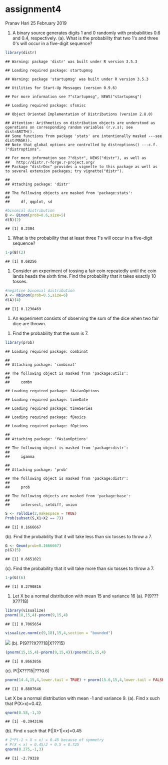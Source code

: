 assignment4
================
Pranav Hari
25 February 2019

1.  A binary source generates digits 1 and 0 randomly with probabilities 0.6 and 0.4, respectively. (a). What is the probability that two 1's and three 0's will occur in a five-digit sequence?

``` r
library(distr)
```

    ## Warning: package 'distr' was built under R version 3.5.3

    ## Loading required package: startupmsg

    ## Warning: package 'startupmsg' was built under R version 3.5.3

    ## Utilities for Start-Up Messages (version 0.9.6)

    ## For more information see ?"startupmsg", NEWS("startupmsg")

    ## Loading required package: sfsmisc

    ## Object Oriented Implementation of Distributions (version 2.8.0)

    ## Attention: Arithmetics on distribution objects are understood as operations on corresponding random variables (r.v.s); see distrARITH().
    ## Some functions from package 'stats' are intentionally masked ---see distrMASK().
    ## Note that global options are controlled by distroptions() ---c.f. ?"distroptions".

    ## For more information see ?"distr", NEWS("distr"), as well as
    ##   http://distr.r-forge.r-project.org/
    ## Package "distrDoc" provides a vignette to this package as well as to several extension packages; try vignette("distr").

    ## 
    ## Attaching package: 'distr'

    ## The following objects are masked from 'package:stats':
    ## 
    ##     df, qqplot, sd

``` r
#binomial distribution
B <- Binom(prob=0.6,size=5)
d(B)(2)
```

    ## [1] 0.2304

1.  What is the probability that at least three 1's will occur in a five-digit sequence?

``` r
1-p(B)(2)
```

    ## [1] 0.68256

1.  Consider an experiment of tossing a fair coin repeatedly until the coin lands heads the sixth time. Find the probability that it takes exactly 10 tosses.

``` r
#negative binomial distribution 
A <- Nbinom(prob=0.5,size=6)
d(A)(4)
```

    ## [1] 0.1230469

1.  An experiment consists of observing the sum of the dice when two fair dice are thrown.

<!-- -->

1.  Find the probability that the sum is 7.

``` r
library(prob)
```

    ## Loading required package: combinat

    ## 
    ## Attaching package: 'combinat'

    ## The following object is masked from 'package:utils':
    ## 
    ##     combn

    ## Loading required package: fAsianOptions

    ## Loading required package: timeDate

    ## Loading required package: timeSeries

    ## Loading required package: fBasics

    ## Loading required package: fOptions

    ## 
    ## Attaching package: 'fAsianOptions'

    ## The following object is masked from 'package:distr':
    ## 
    ##     igamma

    ## 
    ## Attaching package: 'prob'

    ## The following object is masked from 'package:distr':
    ## 
    ##     prob

    ## The following objects are masked from 'package:base':
    ## 
    ##     intersect, setdiff, union

``` r
S <- rolldie(2,makespace = TRUE)
Prob(subset(S,X1+X2 == 7))
```

    ## [1] 0.1666667

(b). Find the probability that it will take less than six tosses to throw a 7.

``` r
G <- Geom(prob=0.1666667)
p(G)(5)
```

    ## [1] 0.6651021

(c). Find the probability that it will take more than six tosses to throw a 7.

``` r
1-p(G)(6)
```

    ## [1] 0.2790816

1.  Let X be a normal distribution with mean 15 and variance 16 (a). P(9???X???18)

``` r
library(visualize)
pnorm(18,15,4)-pnorm(9,15,4)
```

    ## [1] 0.7065654

``` r
visualize.norm(c(9,18),15,4,section = "bounded")
```

![](assignment_4_files/figure-markdown_github/unnamed-chunk-8-1.png) (b). P(9???X???18|X???15)

``` r
(pnorm(15,15,4)-pnorm(9,15,4))/pnorm(15,15,4)
```

    ## [1] 0.8663856

(c). P(|X???15|???0.6)

``` r
pnorm(14.4,15,4,lower.tail = TRUE) + pnorm(15.6,15,4,lower.tail = FALSE)
```

    ## [1] 0.8807646

Let X be a normal distribution with mean -1 and variance 9. (a). Find x such that P(X&gt;x)=0.42.

``` r
qnorm(0.58,-1,3)
```

    ## [1] -0.3943196

(b). Find x such that P(|X+1|&lt;x)=0.45

``` r
# 2*P(-1 < X < x) = 0.45 because of symmetry
# P(X < x) = 0.45/2 + 0.5 = 0.725
qnorm(0.275,-1,3)
```

    ## [1] -2.79328
